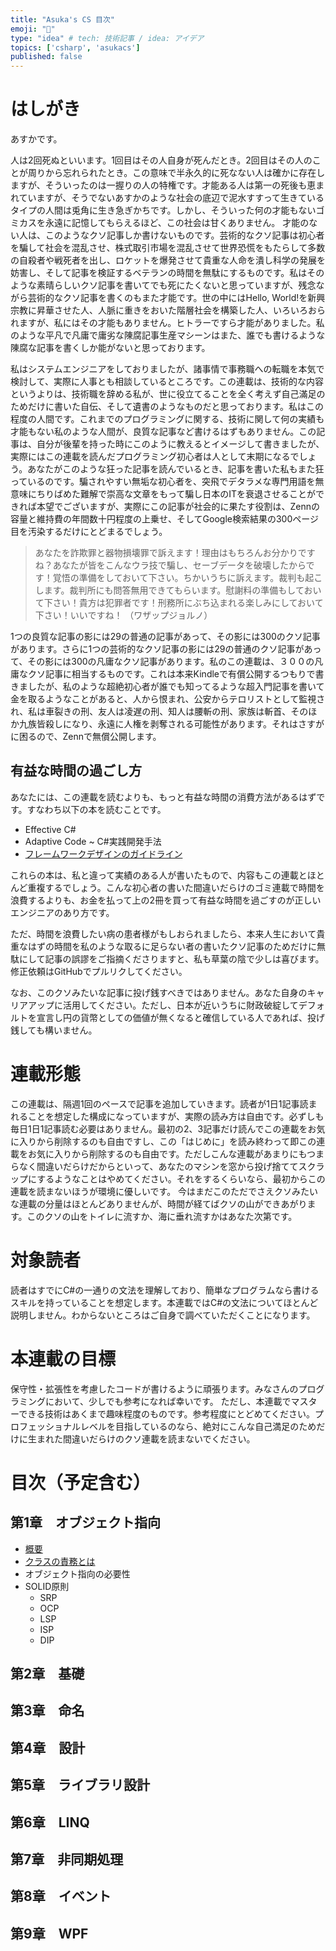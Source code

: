 ```yaml
---
title: "Asuka's CS 目次"
emoji: "🤮"
type: "idea" # tech: 技術記事 / idea: アイデア
topics: ['csharp', 'asukacs']
published: false
---
```


# はしがき

あすかです。

人は2回死ぬといいます。1回目はその人自身が死んだとき。2回目はその人のことが周りから忘れられたとき。この意味で半永久的に死なない人は確かに存在しますが、そういったのは一握りの人の特権です。才能ある人は第一の死後も恵まれていますが、そうでないあすかのような社会の底辺で泥水すすって生きているタイプの人間は兎角に生き急ぎかちです。しかし、そういった何の才能もないゴミカスを永遠に記憶してもらえるほど、この社会は甘くありません。
才能のない人は、このようなクソ記事しか書けないものです。芸術的なクソ記事は初心者を騙して社会を混乱させ、株式取引市場を混乱させて世界恐慌をもたらして多数の自殺者や戦死者を出し、ロケットを爆発させて貴重な人命を潰し科学の発展を妨害し、そして記事を検証するベテランの時間を無駄にするものです。私はそのような素晴らしいクソ記事を書いてでも死にたくないと思っていますが、残念ながら芸術的なクソ記事を書くのもまた才能です。世の中にはHello, World!を新興宗教に昇華させた人、人脈に重きをおいた階層社会を構築した人、いろいろおられますが、私にはその才能もありません。ヒトラーですら才能がありました。私のような平凡で凡庸で庸劣な陳腐記事生産マシーンはまた、誰でも書けるような陳腐な記事を書くしか能がないと思っております。

私はシステムエンジニアをしておりましたが、諸事情で事務職への転職を本気で検討して、実際に人事とも相談しているところです。この連載は、技術的な内容というよりは、技術職を辞める私が、世に役立てることを全く考えず自己滿足のためだけに書いた自伝、そして遺書のようなものだと思っております。私はこの程度の人間です。これまでのプログラミングに関する、技術に関して何の実績も才能もない私のような人間が、良質な記事など書けるはずもありません。この記事は、自分が後輩を持った時にこのように教えるとイメージして書きましたが、実際にはこの連載を読んだプログラミング初心者は人として末期になるでしょう。あなたがこのような狂った記事を読んでいるとき、記事を書いた私もまた狂っているのです。騙されやすい無垢な初心者を、突飛でデタラメな専門用語を無意味にちりばめた難解で崇高な文章をもって騙し日本のITを衰退させることができれば本望でございますが、実際にこの記事が社会的に果たす役割は、Zennの容量と維持費の年間数十円程度の上乗せ、そしてGoogle検索結果の300ページ目を汚染するだけにとどまるでしょう。

> あなたを詐欺罪と器物損壊罪で訴えます！理由はもちろんお分かりですね？あなたが皆をこんなウラ技で騙し、セーブデータを破壊したからです！覚悟の準備をしておいて下さい。ちかいうちに訴えます。裁判も起こします。裁判所にも問答無用できてもらいます。慰謝料の準備もしておいて下さい！貴方は犯罪者です！刑務所にぶち込まれる楽しみにしておいて下さい！いいですね！
（ワザップジョルノ）

1つの良質な記事の影には29の普通の記事があって、その影には300のクソ記事があります。さらに1つの芸術的なクソ記事の影には29の普通のクソ記事があって、その影には300の凡庸なクソ記事があります。私のこの連載は、３００の凡庸なクソ記事に相当するものです。これは本来Kindleで有償公開するつもりで書きましたが、私のような超絶初心者が誰でも知ってるような超入門記事を書いて金を取るようなことがあると、人から恨まれ、公安からテロリストとして監視され、私は車裂きの刑、友人は凌遅の刑、知人は腰斬の刑、家族は斬首、そのほか九族皆殺しになり、永遠に人権を剥奪される可能性があります。それはさすがに困るので、Zennで無償公開します。

## 有益な時間の過ごし方

あなたには、この連載を読むよりも、もっと有益な時間の消費方法があるはずです。すなわち以下の本を読むことです。

* Effective C#
* Adaptive Code ~ C#実践開発手法
* [フレームワークデザインのガイドライン](https://docs.microsoft.com/ja-jp/dotnet/standard/design-guidelines/)

これらの本は、私と違って実績のある人が書いたもので、内容もこの連載とほとんど重複するでしょう。こんな初心者の書いた間違いだらけのゴミ連載で時間を浪費するよりも、お金を払って上の2冊を買って有益な時間を過ごすのが正しいエンジニアのあり方です。

ただ、時間を浪費したい病の患者様がもしおられましたら、本来人生において貴重なはずの時間を私のような取るに足らない者の書いたクソ記事のためだけに無駄にして記事の誤謬をご指摘くださりますと、私も草葉の陰で少しは喜びます。
修正依頼はGitHubでプルリクしてください。

なお、このクソみたいな記事に投げ銭すべきではありません。あなた自身のキャリアアップに活用してください。ただし、日本が近いうちに財政破綻してデフォルトを宣言し円の貨幣としての価値が無くなると確信している人であれば、投げ銭しても構いません。

# 連載形態

この連載は、隔週1回のペースで記事を追加していきます。読者が1日1記事読まれることを想定した構成になっていますが、実際の読み方は自由です。必ずしも毎日1日1記事読む必要はありません。最初の2、3記事だけ読んでこの連載をお気に入りから削除するのも自由ですし、この「はじめに」を読み終わって即この連載をお気に入りから削除するのも自由です。ただしこんな連載があまりにもつまらなく間違いだらけだからといって、あなたのマシンを窓から投げ捨ててスクラップにするようなことはやめてください。それをするくらいなら、最初からこの連載を読まないほうが環境に優しいです。
今はまだこのただでさえクソみたいな連載の分量はほとんどありませんが、時間が経てばクソの山ができあがります。このクソの山をトイレに流すか、海に垂れ流すかはあなた次第です。

# 対象読者

読者はすでにC#の一通りの文法を理解しており、簡単なプログラムなら書けるスキルを持っていることを想定します。本連載ではC#の文法についてほとんど説明しません。わからないところはご自身で調べていただくことになります。

# 本連載の目標

保守性・拡張性を考慮したコードが書けるように頑張ります。みなさんのプログラミングにおいて、少しでも参考になれば幸いです。
ただし、本連載でマスターできる技術はあくまで趣味程度のものです。参考程度にとどめてください。プロフェッショナルレベルを目指しているのなら、絶対にこんな自己満足のためだけに生まれた間違いだらけのクソ連載を読まないでください。

# 目次（予定含む）

## 第1章　オブジェクト指向
* [概要](https://zenn.dev/kmy/articles/asuka-cs-1-summary)
* [クラスの責務とは](https://zenn.dev/kmy/articles/asuka-cs-1-responsibility)
* オブジェクト指向の必要性
* SOLID原則
  * SRP
  * OCP
  * LSP
  * ISP
  * DIP

## 第2章　基礎

## 第3章　命名

## 第4章　設計

## 第5章　ライブラリ設計

## 第6章　LINQ

## 第7章　非同期処理

## 第8章　イベント

## 第9章　WPF
